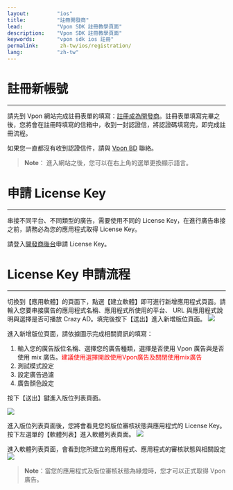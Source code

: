 ```yaml
---
layout:         "ios"
title:          "註冊開發商"
lead:           "Vpon SDK 註冊教學頁面"
description:    "Vpon SDK 註冊教學頁面"
keywords:       "vpon sdk ios 註冊"
permalink:       zh-tw/ios/registration/
lang:           "zh-tw"
---
```


# 註冊新帳號
---

請先到 Vpon 網站完成註冊表單的填寫：[註冊成為開發商]。註冊表單填寫完畢之後，您將會在註冊時填寫的信箱中，收到一封認證信，將認證碼填寫完，即完成註冊流程。

如果您一直都沒有收到認證信件，請與 [Vpon BD][5] 聯絡。

> **Note**： 進入網站之後，您可以在右上角的選單更換顯示語言。

# 申請 License Key
---
串接不同平台、不同類型的廣告，需要使用不同的 License Key，在進行廣告串接之前，請務必為您的應用程式取得 License Key。
<!-- 我們強烈建議您同時註冊「台灣區」以及「中國區」的 License
Key，可以幫助您橫跨大中華區的行動廣告市場。 -->

請登入[開發商後台]申請 License Key。

# License Key 申請流程
---
切換到【應用軟體】的頁面下，點選【建立軟體】即可進行新增應用程式頁面。請輸入您要串接廣告的應用程式名稱、應用程式所使用的平台、
URL 與應用程式說明與選擇是否可播放 Crazy AD。填完後按下【送出】進入新增版位頁面。
![][0]

進入新增版位頁面，請依據圖示完成相關資訊的填寫：

1.  輸入您的廣告版位名稱、選擇您的廣告種類，選擇是否使用 Vpon 廣告與是否使用 mix 廣告。<font color="red">建議使用選擇開啟使用Vpon廣告及關閉使用mix廣告</font>
2.  測試模式設定
3.  設定廣告過濾
4.  廣告顏色設定


按下【送出】鍵進入版位列表頁面。

![][1]

進入版位列表頁面後，您將會看見您的版位審核狀態與應用程式的 License Key。按下左選單的【軟體列表】進入軟體列表頁面。
![][2]

進入軟體列表頁面，會看到您所建立的應用程式、應用程式的審核狀態與相關設定
![][3]

> **Note**：當您的應用程式及版位審核狀態為綠燈時，您才可以正式取得 Vpon 廣告。

  [註冊成為開發商]: http://console.vpon.com/register.action
  [開發商後台]: http://console.vpon.com
  [0]: {{site.imgurl}}/SDK400建立應用程式.jpeg
  [1]: {{site.imgurl}}/SDK400新增版位.jpeg
  [2]: {{site.imgurl}}/Trandationchinesefrontserver3.png
  [3]: {{site.imgurl}}/Trandationchinesefrontserver4.png
  [5]: mailto:bd@vpon.com